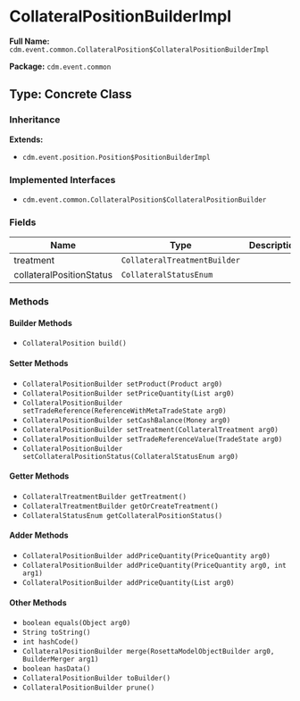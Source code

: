 # CollateralPositionBuilderImpl

**Full Name:** `cdm.event.common.CollateralPosition$CollateralPositionBuilderImpl`

**Package:** `cdm.event.common`

## Type: Concrete Class

### Inheritance

**Extends:**
- `cdm.event.position.Position$PositionBuilderImpl`

### Implemented Interfaces

- `cdm.event.common.CollateralPosition$CollateralPositionBuilder`

### Fields

| Name | Type | Description |
|------|------|-------------|
| treatment | `CollateralTreatmentBuilder` |  |
| collateralPositionStatus | `CollateralStatusEnum` |  |

### Methods

#### Builder Methods

- `CollateralPosition build()`

#### Setter Methods

- `CollateralPositionBuilder setProduct(Product arg0)`
- `CollateralPositionBuilder setPriceQuantity(List arg0)`
- `CollateralPositionBuilder setTradeReference(ReferenceWithMetaTradeState arg0)`
- `CollateralPositionBuilder setCashBalance(Money arg0)`
- `CollateralPositionBuilder setTreatment(CollateralTreatment arg0)`
- `CollateralPositionBuilder setTradeReferenceValue(TradeState arg0)`
- `CollateralPositionBuilder setCollateralPositionStatus(CollateralStatusEnum arg0)`

#### Getter Methods

- `CollateralTreatmentBuilder getTreatment()`
- `CollateralTreatmentBuilder getOrCreateTreatment()`
- `CollateralStatusEnum getCollateralPositionStatus()`

#### Adder Methods

- `CollateralPositionBuilder addPriceQuantity(PriceQuantity arg0)`
- `CollateralPositionBuilder addPriceQuantity(PriceQuantity arg0, int arg1)`
- `CollateralPositionBuilder addPriceQuantity(List arg0)`

#### Other Methods

- `boolean equals(Object arg0)`
- `String toString()`
- `int hashCode()`
- `CollateralPositionBuilder merge(RosettaModelObjectBuilder arg0, BuilderMerger arg1)`
- `boolean hasData()`
- `CollateralPositionBuilder toBuilder()`
- `CollateralPositionBuilder prune()`

